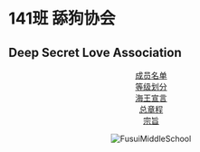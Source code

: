 # 141班 舔狗协会
## Deep Secret Love Association
<center>
<a href="https://zhs141.github.io/dsla/member.html">成员名单</a>
<br>
<a href="https://zhs141.github.io/dsla/grade.html">等级划分</a>
<br>
<a href="https://zhs141.github.io/dsla/seaer.html">海王宣言</a>
<br>
<a href="https://zhs141.github.io/dsla/all.html">总章程</a>
<br>
<a href="https://zhs141.github.io/dsla/idea.html">宗旨</a>
<br>

![FusuiMiddleSchool](https://pic.baike.soso.com/ugc/baikepic2/0/20230305151413-317313212_jpeg_960_640_320403.jpg/0_90)